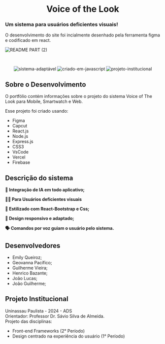 <h1 align="center">
  Voice of the Look<br/>
</h2>

### Um sistema para usuários deficientes visuais!
O desenvolvimento do site foi incialmente desenhado pela ferramenta figma e codificado em react.

![README PART (2)](https://github.com/user-attachments/assets/ac0cde83-6c5c-44b3-af5e-5f2fcb49db17)

<br/>

<center>

![sistema-adaptável](https://github.com/user-attachments/assets/f8fb192e-7abb-4658-bf86-180e72e1ac85)
![criado-em-javascript](https://github.com/user-attachments/assets/5bf75138-bbfd-4ba8-8c93-45e7c2481a77)
![projeto-institucional](https://github.com/user-attachments/assets/e91cbe35-31e8-4ea6-bf45-5b6446678b89)

</center>

## Sobre o Desenvolvimento

O portfólio contém informações sobre o projeto do sistema Voice of The Look para Mobile, Smartwatch e Web. <br/>

Esse projeto foi criado usando:

- Figma
- Capcut
- React.js
- Node.js
- Express.js
- CSS3
- VsCode
- Vercel
- Firebase

## Descrição do sistema

**🤖 Integração de IA em todo aplicativo;**

**🧑‍🦯 Para Usuários deficientes visuais**

**🎨 Estilizado com React-Bootstrap e Css;**

**📱 Design responsivo e adaptado;**

**🗣️  Comandos por voz guiam o usuário pelo sistema.**

## Desenvolvedores

- Emily Queiroz;
- Geovanna Pacífico;
- Guilherme Vieira;
- Henrico Bazante;
- João Lucas; 
- João Guilherme;

## Projeto Institucional
Uninassau Paulista - 2024 - ADS <br>
Orientador: Professor Dr. Sávio Silva de Almeida. <br>
Projeto das disciplinas: <br> 
- Front-end Frameworks (2° Período)
- Design centrado na experiência do usuário (1° Período)
